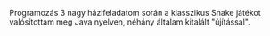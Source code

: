 Programozás 3 nagy házifeladatom során a klasszikus Snake játékot valósítottam meg Java nyelven, néhány általam kitalált "újítással".
